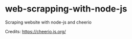 # web-scrapping-with-node-js
Scraping website with node-js and cheerio

Credits: https://cheerio.js.org/

